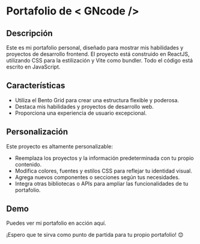 # Portafolio de < GNcode />

## Descripción
Este es mi portafolio personal, diseñado para mostrar mis habilidades y proyectos de desarrollo frontend. El proyecto está construido en ReactJS, utilizando CSS para la estilización y Vite como bundler. Todo el código está escrito en JavaScript.

## Características
- Utiliza el Bento Grid para crear una estructura flexible y poderosa.
- Destaca mis habilidades y proyectos de desarrollo web.
- Proporciona una experiencia de usuario excepcional.

## Personalización
Este proyecto es altamente personalizable:
- Reemplaza los proyectos y la información predeterminada con tu propio contenido.
- Modifica colores, fuentes y estilos CSS para reflejar tu identidad visual.
- Agrega nuevos componentes o secciones según tus necesidades.
- Integra otras bibliotecas o APIs para ampliar las funcionalidades de tu portafolio.

## Demo
Puedes ver mi portafolio en acción aquí.

¡Espero que te sirva como punto de partida para tu propio portafolio! 😊
